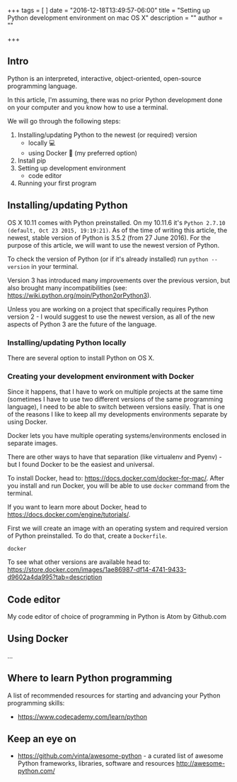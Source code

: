 +++
tags = [
]
date = "2016-12-18T13:49:57-06:00"
title = "Setting up Python development environment on mac OS X"
description = ""
author = ""

+++

## Intro

Python is an interpreted, interactive, object-oriented, open-source programming language.

In this article, I'm assuming, there was no prior Python development done on your computer and you know how to use a terminal.

We will go through the following steps:

1. Installing/updating Python to the newest (or required) version
    - locally 💻
    - using Docker 🐳 (my preferred option)
2. Install pip
3. Setting up development environment
    - code editor
4. Running your first program

## Installing/updating Python

OS X 10.11 comes with Python preinstalled. On my 10.11.6 it's `Python 2.7.10 (default, Oct 23 2015, 19:19:21)`. As of the time of writing this article, the newest, stable version of Python is 3.5.2 (from 27 June 2016). For the purpose of this article, we will want to use the newest version of Python.

To check the version of Python (or if it's already installed) run `python --version` in your terminal.

Version 3 has introduced many improvements over the previous version, but also brought many incompatibilities (see: https://wiki.python.org/moin/Python2orPython3).

Unless you are working on a project that specifically requires Python version 2 - I would suggest to use the newest version, as all of the new aspects of Python 3 are the future of the language.

### Installing/updating Python locally

There are several option to install Python on OS X.

### Creating your development environment with Docker

Since it happens, that I have to work on multiple projects at the same time (sometimes I have to use two different versions of the same programming language), I need to be able to switch between versions easily. That is one of the reasons I like to keep all my developments environments separate by using Docker.

Docker lets you have multiple operating systems/environments enclosed in separate images.

There are other ways to have that separation (like virtualenv and Pyenv) - but I found Docker to be the easiest and universal.

To install Docker, head to: https://docs.docker.com/docker-for-mac/. After you install and run Docker, you will be able to use `docker` command from the terminal.

If you want to learn more about Docker, head to https://docs.docker.com/engine/tutorials/.

First we will create an image with an operating system and required version of Python preinstalled. To do that, create a `Dockerfile`.

`docker`

To see what other versions are available head to: https://store.docker.com/images/1ae86987-df14-4741-9433-d9602a4da995?tab=description

## Code editor

My code editor of choice of programming in Python is Atom by Github.com



## Using Docker

...

## Where to learn Python programming

A list of recommended resources for starting and advancing your Python programming skills:

- https://www.codecademy.com/learn/python

## Keep an eye on
- https://github.com/vinta/awesome-python - a curated list of awesome Python frameworks, libraries, software and resources http://awesome-python.com/
